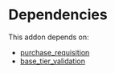 # Dependencies

This addon depends on:

- [purchase_requisition](https://github.com/bringout/oca-ocb-core/tree/680f309d65868a57afe7e3be0f9905cc2a7043fb/odoo-bringout-oca-ocb-purchase_requisition)
- [base_tier_validation](https://github.com/bringout/oca-technical)
